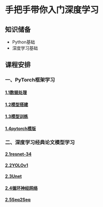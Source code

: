 # 手把手带你入门深度学习

## 知识储备

- Python基础
- 深度学习基础

## 课程安排

### 一、PyTorch框架学习

#### [1.1数据处理](https://github.com/kewuyu/deep-learn/tree/main/01-pytorch/1.1%E6%95%B0%E6%8D%AE%E5%A4%84%E7%90%86)
#### [1.2模型搭建](https://github.com/kewuyu/deeplearn/tree/main/01-pytorch/1.2%E6%A8%A1%E5%9E%8B%E6%90%AD%E5%BB%BA)
#### [1.3模型训练](https://github.com/kewuyu/deeplearn/tree/main/01-pytorch/1.3%E6%B7%B1%E5%BA%A6%E5%AD%A6%E4%B9%A0%E8%AE%AD%E7%BB%83%E6%B5%81%E7%A8%8B)
#### [1.4pytorch模版](https://github.com/kewuyu/deeplearn/tree/main/01-pytorch/1.4pytorch-template)
### 二、深度学习经典论文模型学习
#### [2.1resnet-34](https://github.com/kewuyu/deeplearn/blob/main/02-%E8%AE%BA%E6%96%87%E5%A4%8D%E7%8E%B0/2.1-resnet34.ipynb)
#### [2.2YOLOv1](https://github.com/kewuyu/deeplearn/tree/main/02-%E8%AE%BA%E6%96%87%E5%A4%8D%E7%8E%B0/2.2YOLO)
#### [2.3Unet](https://github.com/kewuyu/deeplearn/tree/main/02-%E8%AE%BA%E6%96%87%E5%A4%8D%E7%8E%B0/2.3Unet)
#### [2.4循环神经网络](https://github.com/kewuyu/deeplearn/tree/main/02-%E8%AE%BA%E6%96%87%E5%A4%8D%E7%8E%B0/2.4%E5%BE%AA%E7%8E%AF%E7%A5%9E%E7%BB%8F%E7%BD%91%E7%BB%9C)
#### [2.5Seq2Seq](https://github.com/kewuyu/deeplearn/tree/main/02-%E8%AE%BA%E6%96%87%E5%A4%8D%E7%8E%B0/2.5Seq2Seq)